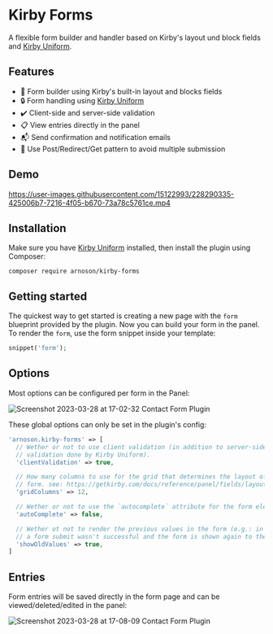 # Kirby Forms

A flexible form builder and handler based on Kirby's layout und block fields and [Kirby Uniform](https://github.com/mzur/kirby-uniform/).

## Features

- 🎨 Form builder using Kirby's built-in layout and blocks fields
- 🔒 Form handling using [Kirby Uniform](https://github.com/mzur/kirby-uniform/)
- ✔️ Client-side and server-side validation
- 📋 View entries directly in the panel
- 📬 Send confirmation and notification emails
- 🔗 Use Post/Redirect/Get pattern to avoid multiple submission

## Demo

https://user-images.githubusercontent.com/15122993/228290335-425006b7-7216-4f05-b670-73a78c5761ce.mp4

## Installation

Make sure you have [Kirby Uniform](https://github.com/mzur/kirby-uniform/) installed, then install the plugin using Composer:

```shell
composer require arnoson/kirby-forms
```

## Getting started

The quickest way to get started is creating a new page with the `form` blueprint provided by the plugin. Now you can build your form in the panel. To render the `form`, use the form snippet inside your template:

```php
snippet('form');
```

## Options

Most options can be configured per form in the Panel:

![Screenshot 2023-03-28 at 17-02-32 Contact Form Plugin](https://user-images.githubusercontent.com/15122993/228284465-fbe9b5c8-8710-484c-84b2-06f94c3a7e5f.png)

These global options can only be set in the plugin's config:

```php
'arnoson.kirby-forms' => [
  // Wether or not to use client validation (in addition to server-side
  // validation done by Kirby Uniform).
  'clientValidation' => true,

  // How many columns to use for the grid that determines the layout of the
  // form. see: https://getkirby.com/docs/reference/panel/fields/layout#calculate-the-column-span-value
  'gridColumns' => 12,

  // Wether or not to use the `autocomplete` attribute for the form element.
  'autoComplete' => false,

  // Wether ot not to render the previous values in the form (e.g.: in the case
  // a form submit wasn't successful and the form is shown again to the user)
  'showOldValues' => true,
]
```

## Entries

Form entries will be saved directly in the form page and can be viewed/deleted/edited in the panel:

![Screenshot 2023-03-28 at 17-08-09 Contact Form Plugin](https://user-images.githubusercontent.com/15122993/228284748-7b3bfa28-2f87-486a-8e9a-005c42a5ff14.png)

